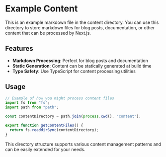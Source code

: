 # Example Content

This is an example markdown file in the content directory. You can use this directory to store markdown files for blog posts, documentation, or other content that can be processed by Next.js.

## Features

- **Markdown Processing**: Perfect for blog posts and documentation
- **Static Generation**: Content can be statically generated at build time
- **Type Safety**: Use TypeScript for content processing utilities

## Usage

```typescript
// Example of how you might process content files
import fs from "fs";
import path from "path";

const contentDirectory = path.join(process.cwd(), "content");

export function getContentFiles() {
  return fs.readdirSync(contentDirectory);
}
```

This directory structure supports various content management patterns and can be easily extended for your needs.
